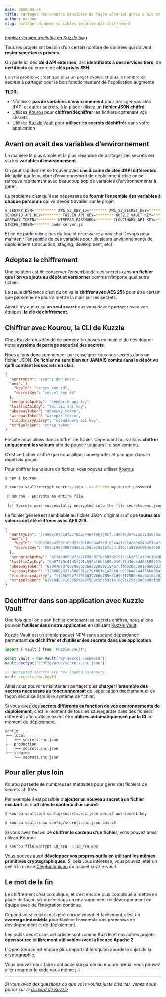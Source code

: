 ```yaml
---
date: 2020-04-25
title: Partager des données sensibles de façon sécurisé grâce à Git et au chiffrement
author: Aschen
slug: partager-donnees-sensibles-securise-git-chiffrement
---
```


_[English version available on Kuzzle blog](https://blog.kuzzle.io/share-sensitive-data-with-git-and-cryptography)_

Tous les projets ont besoin d’un certain nombre de données qui doivent **rester secrètes et privées**.

On parle ici des **clé d’API externes**, des **identifiants à des services tiers**, de **certificats** ou encore de **clés privés SSH**.

Le vrai problème c'est que plus un projet évolue et plus le nombre de secrets à partager pour le bon fonctionnement de l'application augmente

**TLDR;**
 - N’utilisez **pas de variables d’environnement** pour partager vos clés d’API et autres secrets, à la place utilisez un **fichier JSON chiffré**.
 - Utilisez [Kourou](https://github.com/kuzzleio/kourou) pour **chiffrer/déchiffrer** les fichiers contenant vos secrets 
 - Utilisez [Kuzzle Vault](https://github.com/kuzzleio/kuzzle-vault) pour **utiliser les secrets déchiffrés** dans votre application

## Avant on avait des variables d’environnement

La manière la plus simple et la plus répandue de partager des secrets est via les **variables d’environnement**.

On peut rapidement se trouver avec **une dizaine de clés d’API différentes**. Multiplié par le nombre d’environnement de déploiement cible on se retrouve rapidement avec beaucoup trop de variables d’environnements à gérer.

Le problème c’est qu’il est nécessaire de **fournir l’ensemble des variables à chaque personne** qui va devoir travailler sur le projet. 

```bash
$ SENTRY_DSN=********** AWS_S3_KEY_ID=******** AWS_S3_SECRET_KEY=********* \
SENDGRID_API_KEY=******** TWILIO_API_KEY=******** KUZZLE_VAULT_KEY=******** \
ABEEWAY_TOKEN=********* WIREPAS_PASSWORD=******* CLOUDINARY_API_KEY=********* \
STRIPE_TOKEN=******* node server.js
```

Et on ne parle même pas du boulot nécessaire à nos cher Devops pour maintenir l’ensemble de ces variables pour plusieurs environnements de déploiement (production, staging, development, etc)

## Adoptez le chiffrement

Une solution est de conserver l’ensemble de ces secrets dans **un fichier que l’on va ajouté au dépôt et versionner** comme n’importe quel autre fichier.

La seule différence c’est qu’on va le **chiffrer avec AES 256** pour être certain que personne ne pourra mettre la main sur les secrets.

Ainsi il n’y a plus qu’**un seul secret** que vous devez partager avec vos équipes: **la clé de chiffrement**. 

## Chiffrer avec Kourou, la CLI de Kuzzle

Chez Kuzzle on a décidé de prendre le choses en main et de développer notre **système de partage sécurisé des secrets**.

Nous allons donc commencer par renseigner tous nos secrets dans un fichier JSON. 
**Ce fichier ne sera bien sur JAMAIS comité dans le dépôt vu qu’il contient les secrets en clair.**

```json
{
  "sentryDsn": "sentry dsn here",
  "aws": {
    "keyId": "access key id",
    "secretKey": "secret key id"
  },
  "sendgridApiKey": "sendgrid api key",
  "twillioApiKey": "twillio api key",
  "abeewayToken": "abeeway token",
  "wirepasToken": "wirepas token",
  "cloudinaryApiKey": "cloudinary api key",
  "stripeToken": "strip token"
}
```

Ensuite nous allons donc chiffrer ce fichier. Cependant nous allons **chiffrer uniquement les valeurs** afin de pouvoir toujours lire son contenu.

C’est ce fichier chiffré que nous allons sauvegarder et partager dans le dépôt du projet.

Pour chiffrer les valeurs du fichier, vous pouvez utiliser [Kourou](https://github.com/kuzzleio/kuzzle):

```bash
$ npm i kourou

$ kourou vault:encrypt secrets.json --vault-key my-secret-password
 
 🚀 Kourou - Encrypts an entire file.
 
 [✔] Secrets were successfully encrypted into the file secrets.enc.json
```

Le fichier généré est semblable au fichier JSON original sauf que **toutes les valeurs ont été chiffrées avec AES 256**.

```json
{
  "sentryDsn": "d7a909787d18f2770d2844e7fe87d8cf.7a0bfad57e75c31d507a5c24aa1c95b7",
  "aws": {
    "keyId": "a9de2d8b425bf16cd2fa6bf8cdb4d3c9.b24aa1cc24c8e6249451aaf3f277a46a",
    "secretKey": "659ac90b460f9dd8e6c58ae2dd1b7cc4.892dfa8083c983e37501ed0489f64955"
  },
  "sendgridApiKey": "6ff4edb98a7fc74f98c0779c097db151bc462d51a190c3043b1fc8af4b1facfb.da38762a2cf31bcc9bc6fab04affa14b",
  "twillioApiKey": "6a97379c4fd5f421c538af6b3b80c016.87d3dd3d483608751e9c4a0ef82f2b99",
  "abeewayToken": "63947d7df667089533bd022989515467.ff002b2c0910d600d1502db9443c8f8e",
  "wirepasToken": "32b8002023a6005812c79f08fa1a78f0.d093b40744f56be06af71fe9fed68064",
  "cloudinaryApiKey": "f145b52b7f2376839766d789e81d9d817503e6dc04184e82ce4167cbb6f5cef1.227483c5614a9629e9efffe5b7fdae6f",
  "stripeToken": "a19cb45d7185b58a3e9f589c55c59c14.0c2c1253c3e0b98cfb07b6bf4cd10dc6"
}
```

## Déchiffrer dans son application avec Kuzzle Vault

Une fois que l’on a son fichier contenant les secrets chiffrés, nous allons pouvoir **l’utiliser dans notre application** en utilisant [Kuzzle Vault](https://github.com/kuzzleio/kuzzle-vault).

Kuzzle Vault est un simple paquet NPM sans aucune dépendance permettant **de déchiffrer et d’utiliser des secrets dans une application**.

```js
import { Vault } from 'kuzzle-vault';

const vault = new Vault('my-secret-password');
vault.decrypt('config/prod/secrets.enc.json');

// decrypted secrets are now loaded in memory
vault.secrets.aws.keyId
```

Ainsi nous pouvons maintenant partager puis **charger l’ensemble des secrets nécessaire au fonctionnement** de l’application directement et de façon sécurisé depuis le système de fichier.

Si vous avez des **secrets différents en fonction de vos environnements de déploiement**, c’est le moment de tous les sauvegarder dans des fichiers différents afin qu’ils puissent être **utilisés automatiquement par la CI** au moment du déploiement.

```
config
├── local
│   └── secrets.enc.json
├── production
│   └── secrets.enc.json
└── staging
    └── secrets.enc.json
```

## Pour aller plus loin
Kourou possède de nombreuses méthodes pour gérer des fichiers de secrets chiffrés.

Par exemple il est possible d’**ajouter un nouveau secret à un fichier existant** ou d’**afficher le contenu d’un secret**:

```bash
$ kourou vault:add config/secrets.enc.json aws.s3 aws-secret-key

$ kourou vault:show config/secrets.enc.json aws.s3
```


Si vous avez besoin de **chiffrer le contenu d’un fichier**, vous pouvez aussi utiliser Kourou:

```bash
$ kourou file:encrypt id_rsa -o id_rsa.enc
```

Vous pouvez aussi **développer vos propres outils en utilisant les mêmes primitives cryptographiques**. Si cela vous intéresse, vous pouvez jeter un oeil à la classe [Cryptonomicon](https://github.com/kuzzleio/kuzzle-vault/blob/master/src/Cryptonomicon.ts) du paquet kuzzle-vault.

## Le mot de la fin

Le chiffrement c’est compliqué, et c’est encore plus compliqué à mettre en place de façon sécurisée dans un environnement de développement en équipe avec de l’intégration continue.

Cependant si celui ci est géré correctement et facilement, c’est un **avantage indéniable** pour faciliter l’ensemble des processus de développement et de déploiement.

Les outils décrit dans cet article sont comme Kuzzle et nos autres projets: **open source et librement utilisables avec la licence Apache 2**. 

L'Open Source est encore plus important lorsqu’on aborde le sujet de la cryptographie. 

Vous pouvez nous faire confiance sur parole ou encore mieux, vous pouvez aller regarder le code vous même ;-)

---

_Si vous avez des questions ou que vous voulez juste discuter, venez nous parler sur le [Discord de Kuzzle](http://join.discord.kuzzle.io)_

